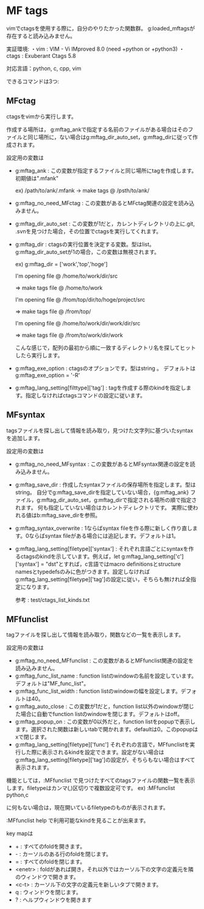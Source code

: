 
# MF tags
vimでctagsを使用する際に，自分のやりたかった関数群。
g:loaded_mftagsが存在すると読み込みません。

実証環境:
・vim : VIM - Vi IMproved 8.0 (need +python or +python3)
・ctags : Exuberant Ctags 5.8

対応言語：python, c, cpp, vim


できるコマンドは3つ:
## MFctag
ctagsをvimから実行します。

作成する場所は， g:mftag_ankで指定する名前のファイルがある場合はそのファイルと同じ場所に，ない場合はg:mftag_dir_auto_set，g:mftag_dirに従って作成されます。

設定用の変数は
* g:mftag_ank : この変数が指定するファイルと同じ場所にtagを作成します。初期値は".mfank"

  ex) /path/to/ank/.mfank -> make tags @ /psth/to/ank/
* g:mftag_no_need_MFctag : この変数があるとMFctag関連の設定を読み込みません。
* g:mftag_dir_auto_set : この変数が1だと，カレントディレクトリの上に.git, .svnを見つけた場合，その位置でctagsを実行してくれます。
* g:mftag_dir : ctagsの実行位置を決定する変数。型はlist。g:mftag_dir_auto_setが1の場合，この変数は無視されます。

  ex) g:mftag_dir = ['work','top','hoge']

     I'm opening file @ /home/to/work/dir/src

     => make tags file @ /home/to/work

     I'm opening file @ /from/top/dir/to/hoge/project/src

     => make tags file @ /from/top/

     I'm opening file @ /home/to/work/dir/work/dir/src

     => make tags file @ /from/to/work/dir/work

     こんな感じで，配列の最初から順に一致するディレクトリ名を探してヒットしたら実行します。
* g:mftag_exe_option : ctagsのオプションです。型はstring 。
  デフォルトはg:mftag_exe_option = '-R'
* g:mftag_lang_setting[filttype]['tag'] : tagを作成する際のkindを指定します。指定しなければctagsコマンドの設定に従います。

## MFsyntax
tagsファイルを探し出して情報を読み取り，見つけた文字列に基づいたsyntaxを追加します。

設定用の変数は
* g:mftag_no_need_MFsyntax : この変数があるとMFsyntax関連の設定を読み込みません。
* g:mftag_save_dir : 作成したsyntaxファイルの保存場所を指定します。型はstring。
  自分でg:mftag_save_dirを指定していない場合，{g:mftag_ank} ファイル，g:mftag_dir_auto_set，g:mftag_dirで指定される場所の順で指定されます。
  何も指定していない場合はカレントディレクトリです。
  実際に使われる値はb:mftag_save_dirを参照。
* g:mftag_syntax_overwrite : 1ならばsyntax fileを作る際に新しく作り直します。0ならばsyntax fileがある場合には追記します。デフォルトは1。
* g:mftag_lang_setting[filetype]['syntax']
  : それぞれ言語ごとにsyntaxを作るctagsのkindを示しています。例えば，let g:mftag_lang_setting['c']['syntax'] = "dst"とすれば，c言語ではmacro definitionsとstructure namesとtypedefsのみに色がつきます。設定しなければg:mftag_lang_setting[filetype]['tag']の設定に従い，そちらも無ければ全指定になります。

  参考 : test/ctags_list_kinds.txt

## MFfunclist
tagファイルを探し出して情報を読み取り，関数などの一覧を表示します。

設定用の変数は
* g:mftag_no_need_MFfunclist : この変数があるとMFfunclist関連の設定を読み込みません。
* g:mftag_func_list_name : function listのwindowの名前を設定しています。デフォルトは"MF_func_list"。
* g:mftag_func_list_width : function listのwindowの幅を設定します。デフォルトは40。
* g:mftag_auto_close : この変数が1だと，function list以外のwindowが閉じた場合に自動でfunction listのwindowを閉じます。デフォルトはoff。
* g:mftag_popup_on : この変数が0以外だと，function listをpopupで表示します。選択された関数は新しいtabで開かれます。defaultは0。このpopupはxで閉じます。
* g:mftag_lang_setting[filetype]['func']
  それぞれの言語で，MFfunclistを実行した際に表示されるkindを設定できます。設定がない場合はg:mftag_lang_setting[filetype]['tag']の設定が，そちらもない場合はすべて表示されます。

機能としては，:MFfunclist <filetype>で見つけたすべてのtagsファイルの関数一覧を表示します。filetypeはカンマ(,)区切りで複数設定可です。 ex) :MFfunclist python,c

<filetype>に何もない場合は，現在開いているfiletypeのものが表示されます。

:MFfunclist <filetype> help で利用可能なkindを見ることが出来ます。

key mapは
* \+       : すべてのfoldを開きます。
* \-       : カーソルのある行のfoldを閉じます。
* =       : すべてのfoldを閉じます。
* \<enetr> : foldがあれば開き，それ以外ではカーソル下の文字の定義元を隣のウィンドウで開きます。
* \<c-t> : カーソル下の文字の定義元を新しいタブで開きます。
* q       : ウィンドウを閉じます。
* ?       : ヘルプウィンドウを開きます

